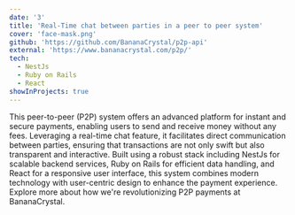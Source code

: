 ```yaml
---
date: '3'
title: 'Real-Time chat between parties in a peer to peer system'
cover: 'face-mask.png'
github: 'https://github.com/BananaCrystal/p2p-api'
external: 'https://www.bananacrystal.com/p2p/'
tech:
  - NestJs
  - Ruby on Rails
  - React
showInProjects: true
---
```


This peer-to-peer (P2P) system offers an advanced platform for instant and secure payments, enabling users to send and receive money without any fees. Leveraging a real-time chat feature, it facilitates direct communication between parties, ensuring that transactions are not only swift but also transparent and interactive. Built using a robust stack including NestJs for scalable backend services, Ruby on Rails for efficient data handling, and React for a responsive user interface, this system combines modern technology with user-centric design to enhance the payment experience. Explore more about how we're revolutionizing P2P payments at BananaCrystal.
